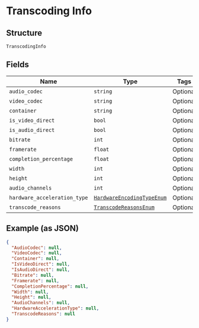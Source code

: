 
# Transcoding Info

## Structure

`TranscodingInfo`

## Fields

| Name | Type | Tags | Description |
|  --- | --- | --- | --- |
| `audio_codec` | `string` | Optional | - |
| `video_codec` | `string` | Optional | - |
| `container` | `string` | Optional | - |
| `is_video_direct` | `bool` | Optional | - |
| `is_audio_direct` | `bool` | Optional | - |
| `bitrate` | `int` | Optional | - |
| `framerate` | `float` | Optional | - |
| `completion_percentage` | `float` | Optional | - |
| `width` | `int` | Optional | - |
| `height` | `int` | Optional | - |
| `audio_channels` | `int` | Optional | - |
| `hardware_acceleration_type` | [`HardwareEncodingTypeEnum`](../../doc/models/hardware-encoding-type-enum.md) | Optional | - |
| `transcode_reasons` | [`TranscodeReasonsEnum`](../../doc/models/transcode-reasons-enum.md) | Optional | - |

## Example (as JSON)

```json
{
  "AudioCodec": null,
  "VideoCodec": null,
  "Container": null,
  "IsVideoDirect": null,
  "IsAudioDirect": null,
  "Bitrate": null,
  "Framerate": null,
  "CompletionPercentage": null,
  "Width": null,
  "Height": null,
  "AudioChannels": null,
  "HardwareAccelerationType": null,
  "TranscodeReasons": null
}
```

